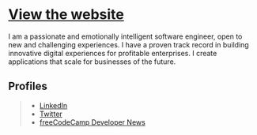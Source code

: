 # [View the website](https://usheninte.xyz)

I am a passionate and emotionally intelligent software engineer, open to new and challenging experiences. I have a proven track record in building innovative digital experiences for profitable enterprises. I create applications that scale for businesses of the future.

## Profiles
> * [LinkedIn](https://linkedin.com/in/usheninte/)
> * [Twitter](https://twitter.com/Usheninte)
> * [freeCodeCamp Developer News](https://www.freecodecamp.org/news/author/usheninte/)
